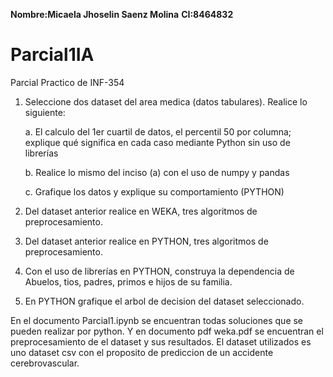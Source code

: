 **Nombre:Micaela Jhoselin Saenz Molina**
**CI:8464832**

# Parcial1IA
Parcial Practico de  INF-354
1. Seleccione dos dataset del area medica (datos tabulares). Realice lo siguiente:

   a. El calculo del 1er cuartil de datos, el percentil 50 por columna; explique qué significa en cada caso mediante Python sin uso de librerías

   b. Realice lo mismo del inciso (a) con el uso de numpy y pandas

   c. Grafique los datos y explique su comportamiento (PYTHON)

2. Del dataset anterior realice en WEKA, tres algoritmos de preprocesamiento.

3. Del dataset anterior realice en PYTHON, tres algoritmos de preprocesamiento.

4. Con el uso de librerías en PYTHON, construya la dependencia de Abuelos, tios, padres, primos e hijos de su familia.

5. En PYTHON grafique el arbol de decision del dataset seleccionado.


En el documento Parcial1.ipynb se encuentran todas soluciones que se pueden realizar por python.
Y en documento pdf weka.pdf se encuentran el preprocesamiento de el dataset y sus resultados.
El dataset utilizados es uno dataset csv con el proposito de prediccion de un accidente cerebrovascular.
